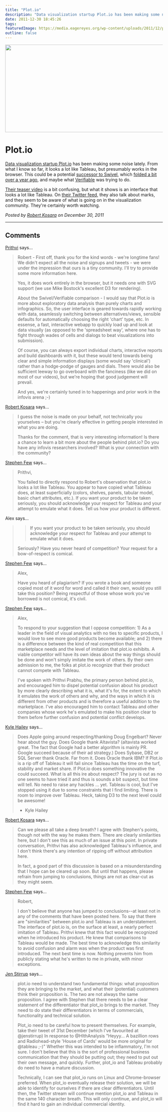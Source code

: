 ```yaml
---
title: "Plot.io"
description: "Data visualization startup Plot.io has been making some noise lately. From what I know so far, it looks a lot like Tableau, but presumably works in the browser. This could be a potential successor to Swivel, which folded a bit over a year ago, and maybe what Verifiable was trying to do."
date: 2011-12-30 18:45:26
tags: 
featuredImage: https://media.eagereyes.org/wp-content/uploads/2011/12/plot-io.png
outline: false
---
```


<p><img class="alignnone size-full wp-image-1507" title="plot.io" src="https://media.eagereyes.org/wp-content/uploads/2011/12/plot-io.png" alt="" width="600" height="280" /></p>

# Plot.io

<a href="http://www.plot.io/?lrRef=2AEnO">Data visualization startup Plot.io</a> has been making some noise lately. From what I know so far, it looks a lot like Tableau, but presumably works in the browser. This could be a potential <a title="The Rise and Fall of Swivel.com" href="http://eagereyes.org/criticism/the-rise-and-fall-of-swivel">successor to Swivel</a>, which <a title="Swivel, Part 2: Solving A Single Problem" href="http://eagereyes.org/criticism/swivel-part-2-solving-a-single-problem">folded a bit over a year ago</a>, and maybe what <a title="The End of Verifiable.com" href="http://eagereyes.org/blog/2010/end-of-verifiable-com">Verifiable</a> was trying to do.

<a href="https://www.youtube.com/watch?v=Q904idCrY80">Their teaser video</a> is a bit confusing, but what it shows is an interface that looks a lot like Tableau. On <a href="http://twitter.com/plot_io">their Twitter feed</a>, they also talk about marks, and they seem to be aware of what is going on in the visualization community. They're certainly worth watching.


_Posted by <a href="/about">Robert Kosara</a> on December 30, 2011_


<aside class="comments">

---
## Comments

<a href="http://plot.io/" rel="nofollow noopener" target="_blank">Prithvi</a> says…
>	Robert - First off, thank you for the kind words - we're longtime fans! We didn't expect all the noise and signups and tweets - we were under the impression that ours is a tiny community. I'll try to provide some more information here.
>	
>	Yes, it does work entirely in the browser, but it needs one with SVG support (we use Mike Bostock's excellent D3 for rendering). 
>	
>	About the Swivel/Verifiable comparison - I would say that Plot.io is more about exploratory data analysis than purely charts and infographics. So, the user interface is geared towards rapidly working with data, seamlessly switching between alternatives/views, sensible defaults for automatically choosing the right 'chart' type, etc. In essense, a fast, interactive webapp to quickly load up and look at data visually (as opposed to the 'spreadsheet way', where one has to fight through wades of cells and dialogs to beat visualizations into submission). 
>	
>	Of course, you can always export individual charts, interactive reports and build dashboards with it, but these would tend towards being clear and simple information displays (some would say 'clinical') rather than a hodge-podge of gauges and dials. There would also be sufficient leeway to go overboard with the fanciness (like we did on most of our videos), but we're hoping that good judgement will prevail.
>	
>	And yes, we're certainly tuned in to happenings and prior work in the infovis arena ;-)

<a href="http://eagereyes.org/about" rel="nofollow noopener" target="_blank">Robert Kosara</a> says…
>	I guess the noise is made on your behalf, not technically you yourselves – but you're clearly effective in getting people interested in what you are doing.
>	
>	Thanks for the comment, that is very interesting information! Is there a chance to learn a bit more about the people behind plot.io? Do you have any infovis researchers involved? What is your connection with the community?

<a href="http://www.perceptualedge.com" rel="nofollow noopener" target="_blank">Stephen Few</a> says…
>	Prithvi,
>	
>	You failed to directly respond to Robert's observation that plot.io looks a lot like Tableau. You appear to have copied what Tableau does, at least superficially (colors, shelves, panels, tabular model, basic chart attributes, etc.). If you want your product to be taken seriously, you should acknowledge your respect for Tableau and your attempt to emulate what it does. Tell us how your product is different.

Alex says…
>	<blockquote cite="http://eagereyes.org/blog/2011/plot-io#comment-2607">If you want your product to be taken seriously, you should acknowledge your respect for Tableau and your attempt to emulate what it does.</blockquote>
>	
>	Seriously? Have you never heard of competition?
>	Your request for a bow-of-respect is comical.

<a href="http://www.perceptualedge.com" rel="nofollow noopener" target="_blank">Stephen Few</a> says…
>	Alex,
>	
>	Have you heard of plagiarism? If you wrote a book and someone copied most of it word for word and called it their own, would you still take this position? Being respectful of those whose work you've borrowed is not comical, it's civil.

<a href="http://www.perceptualedge.com" rel="nofollow noopener" target="_blank">Stephen Few</a> says…
>	Alex,
>	
>	To respond to your suggestion that I oppose competition: 1) As a leader in the field of visual analytics with no ties to specific products, I would love to see more good products become available; and 2) there is a difference between the kind of real competition that this marketplace needs and the level of imitation that plot.io exhibits. A viable competitor will have its own ideas about the way things should be done and won't simply imitate the work of others. By their own admission to me, the folks at plot.io recognize that their product cannot compete with Tableau.
>	
>	I've spoken with Prithvi Prabhu, the primary person behind plot.io, and encouraged him to dispel potential confusion about his product by more clearly describing what it is, what it's for, the extent to which it emulates the work of others and why, and the ways in which it is different from other products and is therefore a useful addition to the marketplace. I've also encouraged him to contact Tableau and other companies whose work he's emulated to make his position clear to them before further confusion and potential conflict develops.

<a href="http://dboptimizer.com" rel="nofollow noopener" target="_blank">Kyle Hailey</a> says…
>	Does Apple going around respecting/thanking  Doug Engelbart? Never hear about the guy.
>	Does Google thank Altavista? (altavista worked great. The fact that Google had a better algorithm is mainly PR. Google succeed because of their ad strategy.)
>	Does Sybase, DB2 or SQL Server thank Oracle. Far from it.
>	Does Oracle thank IBM?
>	If Plot.io is a rip off of Tableau it will fail since Tableau has the time on the turf, stability and market share. If Plot.io does something innovative the could succeed.
>	What is all this ire about respect? 
>	The jury is out as no one seems to have tried it and thus is sounds a bit suspect, but time will tell.  No need to raise any hackles ... yet.
>	Tableau is cool, but I've stopped using it due to some constraints that I find limiting. There is room to improve over Tableau.
>	Heck, taking D3 to the next level could be awesome!
>	
>	- Kyle Hailey

<a href="http://eagereyes.org/about" rel="nofollow noopener" target="_blank">Robert Kosara</a> says…
>	Can we please all take a deep breath? I agree with Stephen's points, though not with the way he makes them. There are clearly similarities here, but I don't see this as much of an issue at this point. In private conversation, Prithvi has also acknowledged Tableau's influence, and I don't think there's any intention of ripping off without attribution here.
>	
>	In fact, a good part of this discussion is based on a misunderstanding that I hope can be cleared up soon. But until that happens, please refrain from jumping to conclusions, things are not as clear-cut as they might seem.

<a href="http://www.perceptualedge.com" rel="nofollow noopener" target="_blank">Stephen Few</a> says…
>	Robert,
>	
>	I don't believe that anyone has jumped to conclusions--at least not in any of the comments that have been posted here. To say that there are "similarities" between plot.io and Tableau is an understatement. The interface of plot.io is, on the surface at least, a nearly perfect imitation of Tableau. Prithvi knew that this fact would be recognized when he introduced his product. He knew that comparisons to Tableau would be made. The best time to acknowledge this similarity to avoid confusion and alarm was when the product was first introduced. The next best time is now. Nothing prevents him from publicly stating what he's written to me in private, with minor exceptions.

<a href="http://www.copperblueconsulting.com" rel="nofollow noopener" target="_blank">Jen Stirrup</a> says…
>	plot.io need to understand two fundamental things: what proposition they are bringing to the market, and what their (potential) customers think their proposition is. The two are not always the same proposition. I agree with Stephen that there needs to be a clear statement of the differentiator that plot_io brings to the market. They need to do state their differentiators in terms of commercials, functionality and technical solution. 
>	
>	Plot_io need to be careful how to present themselves. For example, take their tweet of 31st December (which I've favourited at @jenstirrup) In response to @HlthAnalysis "Heyyy... A bazillion rows and Radiohead-style 'House of Cards' would be more original for @tableau ;-)" Whether this was intended to be inflammatory, I'm not sure. I don't believe that this is the sort of professional business communication that they should be putting out; they need to put out their own message, and quickly. Further, plot_io and Tableau  probably do need to have a mature discussion.
>	
>	Technically, I can see that plot_io runs on Linux and Chrome-browser preferred. When plot_io eventually release their solution, we will be able to identify for ourselves if there are clear differentiators. Until then, the Twitter stream will continue mention plot_io and Tableau in the same 140 character breath. This will only continue, and plot_io will find it hard to gain an individual commercial identity.

</aside>

